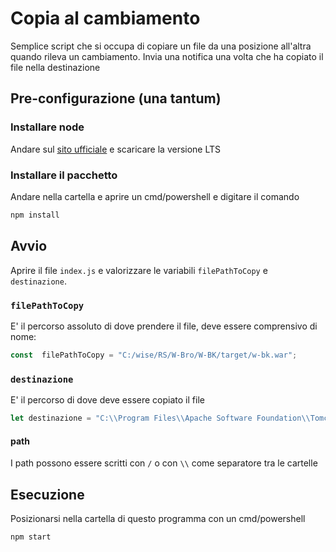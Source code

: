 # Copia al cambiamento

Semplice script che si occupa di copiare un file da una posizione all'altra quando rileva un cambiamento.
Invia una notifica una volta che ha copiato il file nella destinazione


## Pre-configurazione (una tantum)

### Installare node
Andare sul [sito ufficiale](https://nodejs.org/it/) e scaricare la versione LTS 

### Installare il pacchetto
Andare nella cartella e aprire un cmd/powershell e digitare il comando
``` sh
npm install
```

## Avvio
 Aprire il file `index.js` e valorizzare le variabili `filePathToCopy` e `destinazione`.
 ### `filePathToCopy` 
 E' il percorso assoluto di dove prendere il file, deve essere comprensivo di nome:
 ``` js
 const  filePathToCopy = "C:/wise/RS/W-Bro/W-BK/target/w-bk.war";
 ```
 ### `destinazione ` 
 E' il percorso di dove deve essere copiato il file
 ``` js
let destinazione = "C:\\Program Files\\Apache Software Foundation\\Tomcat 9.0\\webapps";
 ```
 #### path
 I path possono essere scritti con `/` o con `\\` come separatore tra le cartelle
## Esecuzione
Posizionarsi nella cartella di questo programma con un cmd/powershell 
``` sh
npm start
```

